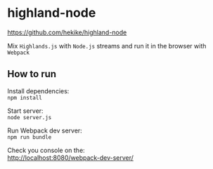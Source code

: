 # highland-node

https://github.com/hekike/highland-node

Mix `Highlands.js` with `Node.js` streams and run it in the browser with `Webpack`

## How to run

Install dependencies:  
`npm install`  

Start server:  
`node server.js`  

Run Webpack dev server:  
`npm run bundle`  

Check you console on the:  
[http://localhost:8080/webpack-dev-server/](http://localhost:8080/webpack-dev-server/)
